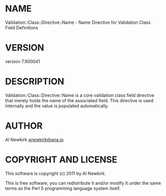 # NAME

Validation::Class::Directive::Name - Name Directive for Validation Class Field Definitions

# VERSION

version 7.900041

# DESCRIPTION

Validation::Class::Directive::Name is a core validation class field directive
that merely holds the name of the associated field. This directive is used
internally and the value is populated automatically.

# AUTHOR

Al Newkirk <anewkirk@ana.io>

# COPYRIGHT AND LICENSE

This software is copyright (c) 2011 by Al Newkirk.

This is free software; you can redistribute it and/or modify it under
the same terms as the Perl 5 programming language system itself.
